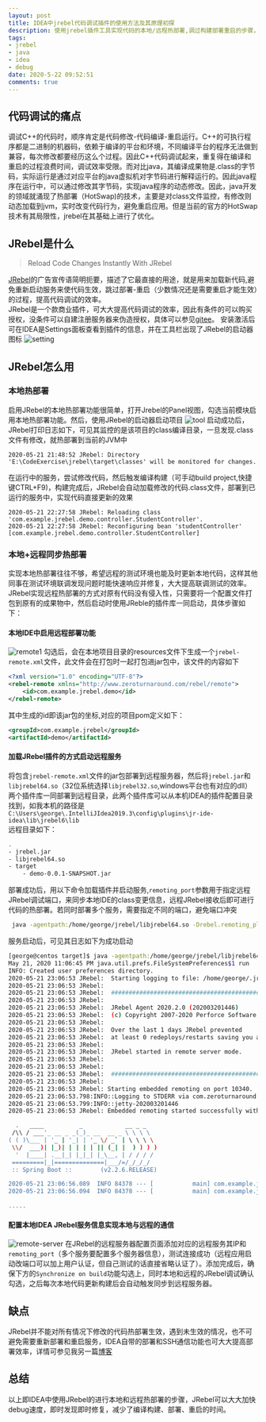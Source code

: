 ```yaml
---
layout: post
title: IDEA中jrebel代码调试插件的使用方法及其原理初探
description: 使用jrebel插件工具实现代码的本地/远程热部署,调过构建部署重启的步骤，可大大加快开发调试的效率
tags:
- jrebel
- java
- idea
- debug
date: 2020-5-22 09:52:51
comments: true
---
```


## 代码调试的痛点
调试C++的代码时，顺序肯定是代码修改-代码编译-重启运行。C++的可执行程序都是二进制的机器码，依赖于编译的平台和环境，不同编译平台的程序无法做到兼容，每次修改都要经历这么个过程。因此C++代码调试起来，重复得在编译和重启的过程浪费时间，调试效率受限。而对比java，其编译成果物是.class的字节码，实际运行是通过对应平台的java虚拟机对字节码进行解释运行的。因此java程序在运行中，可以通过修改其字节码，实现java程序的动态修改。因此，java开发的领域就涌现了热部署（HotSwap)的技术，主要是对class文件监控，有修改则动态加载到jvm，实时改变代码行为，避免重启应用。但是当前的官方的HotSwap技术有其局限性，jrebel在其基础上进行了优化。

## JRebel是什么
> Reload Code Changes Instantly With JRebel  
> 
[JRebel](https://www.jrebel.com/products/jrebel)的广告宣传语简明扼要，描述了它最直接的用途，就是用来加载新代码,避免重新启动服务来使代码生效，跳过部署-重启（少数情况还是需要重启才能生效）的过程，提高代码调试的效率。  
JRebel是一个款商业插件，可大大提高代码调试的效率，因此有条件的可以购买授权，没条件可以自建注册服务器来伪造授权，具体可以参见[gitee](https://gitee.com/gsls200808/JrebelLicenseServerforJava)。
安装激活后可在IDEA是Settings面板查看到插件的信息，并在工具栏出现了JRebel的启动器图标
![setting](/img/jrebel/setting.jpg)

## JRebel怎么用
### 本地热部署
启用JRebel的本地热部署功能很简单，打开Jrebel的Panel视图，勾选当前模块启用本地热部署功能。然后，使用JRebel的启动器启动项目
![tool](/img/jrebel/tool.jpg)
启动成功后，JRebel打印日志如下，可见其监控的是该项目的class编译目录，一旦发现.class文件有修改，就热部署到当前的JVM中
```
2020-05-21 21:48:52 JRebel: Directory 'E:\CodeExercise\jrebel\target\classes' will be monitored for changes.
```
在运行中的服务，尝试修改代码，然后触发编译构建（可手动build project,快捷键CTRL+F9)，构建完成后，JRebel会自动加载修改的代码.class文件，部署到已运行的服务中，实现代码直接更新的效果
```
2020-05-21 22:27:58 JRebel: Reloading class 'com.example.jrebel.demo.controller.StudentController'.
2020-05-21 22:27:58 JRebel: Reconfiguring bean 'studentController' [com.example.jrebel.demo.controller.StudentController]
```

### 本地+远程同步热部署
实现本地热部署往往不够，希望远程的测试环境也能及时更新本地代码，这样其他同事在测试环境联调发现问题时能快速响应并修复，大大提高联调测试的效率。  
JRebel实现远程热部署的方式对原有代码没有侵入性，只需要将一个配置文件打包到原有的成果物中，然后启动时使用JReble的插件库一同启动，具体步骤如下：
#### 本地IDE中启用远程部署功能
![remote1](/img/jrebel/remote1.jpg)
勾选后，会在本地项目目录的resources文件下生成一个`jrebel-remote.xml`文件，此文件会在打包时一起打包进jar包中，该文件的内容如下
```xml
<?xml version="1.0" encoding="UTF-8"?>
<rebel-remote xmlns="http://www.zeroturnaround.com/rebel/remote">
    <id>com.example.jrebel.demo</id>
</rebel-remote>
```
其中生成的id即该jar包的坐标,对应的项目pom定义如下：
```xml
<groupId>com.example.jrebel</groupId>
<artifactId>demo</artifactId>
```

#### 加载JRebel插件的方式启动远程服务
将包含`jrebel-remote.xml`文件的jar包部署到远程服务器，然后将`jrebel.jar`和`libjrebel64.so`（32位系统选择`libjrebel32.so`,windows平台也有对应的dll）两个插件库一同部署到远程目录，此两个插件库可以从本机IDEA的插件配置目录找到，如我本机的路径是`C:\Users\george\.IntelliJIdea2019.3\config\plugins\jr-ide-idea\lib\jrebel6\lib`  
远程目录如下：
```sh
.
- jrebel.jar
- libjrebel64.so
- target
    - demo-0.0.1-SNAPSHOT.jar
```  
部署成功后，用以下命令加载插件并启动服务,`remoting_port`参数用于指定远程JRebel调试端口，来同步本地IDE的class变更信息，远程JRebel接收后即可进行代码的热部署。若同时部署多个服务，需要指定不同的端口，避免端口冲突
```sh
 java -agentpath:/home/george/jrebel/libjrebel64.so -Drebel.remoting_plugin=true -Drebel.remoting_port=10340 -jar /home/george/jrebel/target/demo-0.0.1-SNAPSHOT.jar

```
服务启动后，可见其日志如下为成功启动
```sh
[george@centos target]$ java -agentpath:/home/george/jrebel/libjrebel64.so -Drebel.remoting_plugin=true -Drebel.remoting_port=10340 -jar /home/george/jrebel/target/demo-0.0.1-SNAPSHOT.jar
May 21, 2020 11:06:45 PM java.util.prefs.FileSystemPreferences$1 run
INFO: Created user preferences directory.
2020-05-21 23:06:53 JRebel:  Starting logging to file: /home/george/.jrebel/jrebel.log
2020-05-21 23:06:53 JRebel:  
2020-05-21 23:06:53 JRebel:  #############################################################
2020-05-21 23:06:53 JRebel:  
2020-05-21 23:06:53 JRebel:  JRebel Agent 2020.2.0 (202003201446)
2020-05-21 23:06:53 JRebel:  (c) Copyright 2007-2020 Perforce Software, Inc.
2020-05-21 23:06:53 JRebel:  
2020-05-21 23:06:53 JRebel:  Over the last 1 days JRebel prevented
2020-05-21 23:06:53 JRebel:  at least 0 redeploys/restarts saving you about 0 hours.
2020-05-21 23:06:53 JRebel:  
2020-05-21 23:06:53 JRebel:  JRebel started in remote server mode.
2020-05-21 23:06:53 JRebel:  
2020-05-21 23:06:53 JRebel:  
2020-05-21 23:06:53 JRebel:  #############################################################
2020-05-21 23:06:53 JRebel:  
2020-05-21 23:06:53 JRebel: Starting embedded remoting on port 10340.
2020-05-21 23:06:53.798:INFO::Logging to STDERR via com.zeroturnaround.jrebel.bundled.org.mortbay.log.e
2020-05-21 23:06:53.799:INFO::jetty-202003201446
2020-05-21 23:06:53 JRebel: Embedded remoting started successfully with '0.0.0.0:10340'.

  .   ____          _            __ _ _
 /\\ / ___'_ __ _ _(_)_ __  __ _ \ \ \ \
( ( )\___ | '_ | '_| | '_ \/ _` | \ \ \ \
 \\/  ___)| |_)| | | | | || (_| |  ) ) ) )
  '  |____| .__|_| |_|_| |_\__, | / / / /
 =========|_|==============|___/=/_/_/_/
 :: Spring Boot ::        (v2.2.6.RELEASE)

2020-05-21 23:06:56.089  INFO 84378 --- [           main] com.example.jrebel.demo.DemoApplication  : Starting DemoApplication v0.0.1-SNAPSHOT on HikvisionOS with PID 84378 (/home/george/jrebel/target/demo-0.0.1-SNAPSHOT.jar started by george in /home/george/jrebel/target)
2020-05-21 23:06:56.094  INFO 84378 --- [           main] com.example.jrebel.demo.DemoApplication  : No active profile set, falling back to default profiles: default

.....
```
#### 配置本地IDEA JRebel服务信息实现本地与远程的通信

![remote-server](/img/jrebel/remote-server.jpg)
在JRebel的远程服务器配置页面添加对应的远程服务其IP和`remoting_port`（多个服务要配置多个服务器信息），测试连接成功（远程应用启动改端口可以加上用户认证，但自己测试的话直接省略认证了）。添加完成后，确保下方的`Synchronize on build`功能勾选上，同时本地和远程的JRebel调试确认勾选，之后每次本地代码更新构建后会自动触发同步到远程服务器。

## 缺点
JRebel并不能对所有情况下修改的代码热部署生效，遇到未生效的情况，也不可避免需要重新部署和重启服务，IDEA自带的部署和SSH通信功能也可大大提高部署效率，详情可参见我另一篇[博客](https://bread-whisper.now.sh/2020/05/21/ftp-and-ssh-used-in-idea/)
## 总结
以上即IDEA中使用JRebel的进行本地和远程热部署的步骤，JRebel可以大大加快debug速度，即时发现即时修复，减少了编译构建、部署、重启的时间。